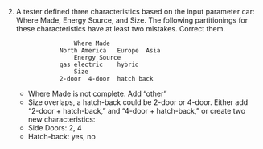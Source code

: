 2.	A tester defined three characteristics based on the input parameter car: Where Made, Energy Source, and Size. The following partitionings for these characteristics have at least two mistakes. Correct them.

						Where Made
					North America	Europe	Asia
						Energy Source
					gas	electric	hybrid
						Size
					2-door	4-door	hatch back

	-	Where Made is not complete. Add “other”
	-	Size overlaps, a hatch-back could be 2-door or 4-door. Either add “2-door + hatch-back,” and “4-door + hatch-back,” or create two new characteristics:
	-	Side Doors: 2, 4
	-	Hatch-back: yes, no
